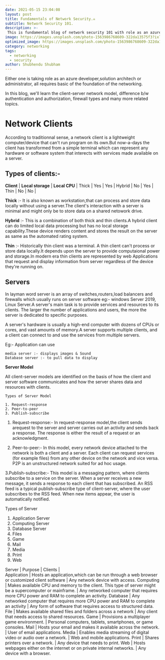 ```yaml
---
date: 2021-05-15 23:04:08
layout: post
title: Fundamentals of Network Security.☠️
subtitle: Network Security 101.
description: >- 
 This is fundamental blog of network security 101 with role as an azure developer,solution architect,administrator requires knowledge of the foundations of networking. 
image: https://images.unsplash.com/photo-1563986768609-322da13575f3?ixlib=rb-1.2.1&ixid=MnwxMjA3fDB8MHxwaG90by1wYWdlfHx8fGVufDB8fHx8&auto=format&fit=crop&w=750&q=80
optimized_image: https://images.unsplash.com/photo-1563986768609-322da13575f3?ixlib=rb-1.2.1&ixid=MnwxMjA3fDB8MHxwaG90by1wYWdlfHx8fGVufDB8fHx8&auto=format&fit=crop&w=750&q=80
category: networking
tags:
  - networking
  - security
author: Shubhendu Shubham
---
```

Either one is taking role as an azure developer,solution architech or administrator, all requires basic of the foundation of the networking.

In this blog, we'll learn the client-server network model, difference b/w authentication and authorization, firewall types and many more related topics.

# Network Clients

According to traditionnal sense, a network client is a lightweight computer/device that can't run program on its own.But now-a-days the client has transformed from a simple terminal which can represent any hardware or software system that interects with services made available on a server.

## Types of clients:- 

**Client** | **Local storage** | **Local CPU** |
Thick      | Yes               | Yes           |
Hybrid     | No                | Yes           |
Thin       | No                | No            |

**Thick** :- It is also known as workstation,that can process and store data locally without using a server.The client's interaction with a server is minimal and might only be to store data on a shared netowork drive.

**Hybrid** :- This is a combination of both thick and thin clients.A hybrid client can do limited local data processing but has no local storage capability.These device renders content and stores the result on the server as same as the automated rating system.

**Thin** :- Historically thin client was a terminal. A thin client can't process or store data locally.It depends upon the server to provide computaional power and storage.In modern era thin clients are represented by web Applications that request and display information from server regardless of the device they're running on.

## Servers

In layman word server is an array of switches,routers,load balancers and firewalls which usually runs on server software eg:- windows Server 2019, Linux Server.A server's main task is to provide services and resources to its clients. The larger the number of applications and users, the more the server is dedicated to specific purposes.

A server's hardware is usually a high-end computer with dozens of CPUs or cores, and vast amounts of memory.A server supports multiple clients, and a client can connect to and use the services from multiple servers.

Eg:- Application can use

    media server :- displays images & Sound
    Database server :- to pull data to display


**Server Model**

All client-server models are identified on the basis of how the client and server software communicates and how the server shares data and resources with clients.

    Types of Server Model

    1. Request-response
    2. Peer-to-peer
    3. Publish-subscribe

1. Request-response:- In request-response model,the client sends arequest to the server and  server carries out an activity and sends back a response. The response is either the result of a request or an acknowledgment.

2. Peer-to-peer:- In this model, every network device attached to the network is both a client and a server. Each client can request services (for example files) from any other device on the network and vice versa. P2P is an unstructured network suited for ad hoc usage.

3.Publish-subscribe:-  This model is a messaging pattern, where clients subscribe to a service on the server. When a server receives a new message, it sends a response to each client that has subscribed. An RSS feed is a typical publish-subscribe type of client-server, where the user subscribes to the RSS feed. When new items appear, the user is automatically notified.

   Types of Server

   1. Application Server
   2. Computing Server
   3. Database Server
   4. Files
   5. Game
   6. Mail
   7. Media 
   8. Print
   9. Web

Server      | Purpose | Clients |   
Application | Hosts an application,which can be run through a web browser or customized client software | Any network device with access.
Computing   | Makes available CPU and memory to the client. This type of server might be a supercomputer or mainframe. | Any networked computer that requires more CPU power and RAM to complete an activity.
Database   | Any networked computer that requires more CPU power and RAM to complete an activity | Any form of software that requires access to structured data.
File       | Makes available shared files and folders across a network | Any client that needs access to shared resources.
Game       | Provisions a multiplayer game environment. | Personal computers, tablets, smartphones, or game consoles.
Mail       | Hosts your email and makes it available across the network. | User of email applications.
Media      | Enables media streaming of digital video or audio over a network. | Web and mobile applications.
Print      | Shares printers over a network. | Any device that needs to print.
Web        | Hosts webpages either on the internet or on private internal networks. | Any device with a browser.